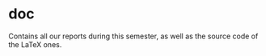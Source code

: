 # doc

Contains all our reports during this semester, as well as the source code of the LaTeX ones.

